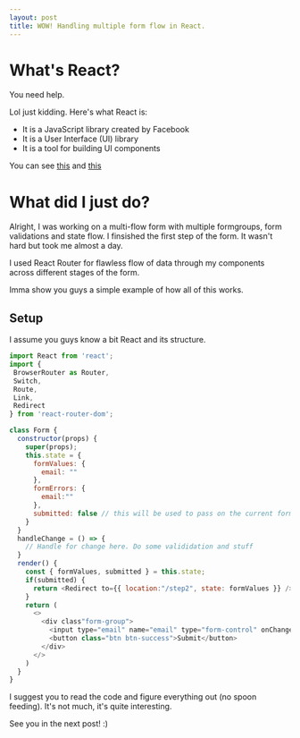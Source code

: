 ```yaml
---
layout: post
title: WOW! Handling multiple form flow in React.
---
```


# What's React?

You need help.

Lol just kidding. Here's what React is:

* It is a JavaScript library created by Facebook
* It is a User Interface (UI) library
* It is a tool for building UI components

You can see [this](https://www.w3schools.com/whatis/whatis_react.asp) and [this](https://reactjs.org/)

# What did I just do?

Alright, I was working on a multi-flow form with multiple formgroups, form validations and state flow.
I finsished the first step of the form. It wasn't hard but took me almost a day.

I used React Router for flawless flow of data through my components across different stages of the form.

Imma show you guys a simple example of how all of this works.

## Setup

I assume you guys know a bit React and its structure.

```js
import React from 'react';
import {
 BrowserRouter as Router,
 Switch,
 Route,
 Link,
 Redirect
} from 'react-router-dom';

class Form {
  constructor(props) {
    super(props);
    this.state = {
      formValues: {
        email: ""
      },
      formErrors: {
        email:""
      },
      submitted: false // this will be used to pass on the current form values.
    }
  }
  handleChange = () => {
    // Handle for change here. Do some valididation and stuff
  }
  render() {
    const { formValues, submitted } = this.state;
    if(submitted) {
      return <Redirect to={{ location:"/step2", state: formValues }} /> // Simple!!
    }
    return (
      <>
        <div class"form-group">
          <input type="email" name="email" type="form-control" onChange={handleChange} placeholder="Enter your email ID" />
          <button class="btn btn-success">Submit</button>
        </div>
      </>
    )
  }
}
```

I suggest you to read the code and figure everything out (no spoon feeding). It's not much, it's quite interesting.

See you in the next post! :)
